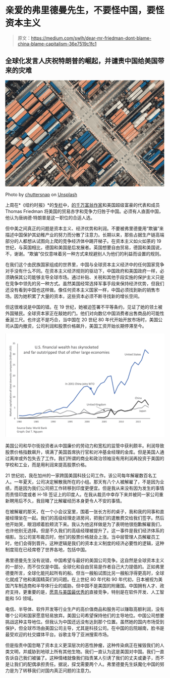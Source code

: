 # 亲爱的弗里德曼先生，不要怪中国，要怪资本主义

> 原文：<https://medium.com/swlh/dear-mr-friedman-dont-blame-china-blame-capitalism-36e7519c1fc1>

## 全球化发言人庆祝特朗普的崛起，并谴责中国给美国带来的灾难

![](img/c0c3a746a01bbe9c91fa16bc40bd069e.png)

Photo by [chuttersnap](https://unsplash.com/@chuttersnap?utm_source=medium&utm_medium=referral) on [Unsplash](https://unsplash.com?utm_source=medium&utm_medium=referral)

上周在*《纽约时报》*的[专栏](https://www.nytimes.com/2019/05/21/opinion/china-trump-trade.html)中，[的千万富翁作家](https://www.huffpost.com/entry/billionaire-scion-tom-fri_b_26164)和美国超级富豪的代表和成员 Thomas Friedman 将美国的贸易赤字和竞争力归咎于中国。必须有人直面中国，他认为唐纳德·特朗普是这一职位的合适人选。

但中美之间真正的问题是资本主义、经济优势和利润。不要被弗里德曼用“欺骗”来描述中国保护其幼稚产业的努力而分散了注意力。长期以来，那些占据生产链高端部分的人都想从试图向上爬的竞争经济体中踢开梯子。在资本主义如火如荼的 19 世纪，与英国相比，德国和美国是后发展者。英国想要自由贸易，德国和美国说，不，谢谢。“欺骗”仅仅意味着另一种方式来规避别人为他们的利益而设置的规则。

在我们这个由民族国家组成的世界里，中国与全球资本主义经济中的任何国家竞争对手没有什么不同。在资本主义经济规则的驱动下，中国政府和美国政府一样，必须确保其公司能够主导全球市场。通过补贴、关税和其他手段实施的保护主义只是在竞争中领先的另一种方式。虽然美国经常选择军事手段来保持经济优势，但我们还没有看到中国也这样做。像任何资本主义国家一样，中国必须找到新的销售市场。因为她积累了大量的资本，这些资本必须不断寻找新的增长空间。

但这很难说是中国的错。在 19 世纪，她被迫签署不平等条约，见证了她的领土被外国殖民。全球资本家正在敲她的门。他们对向数亿中国消费者出售商品的可能性垂涎三尺。也许这不是巧合，当中国在 20 世纪 80 年代开始开放市场时，美国公司从国内撤资，公司利润和股票价格飙升，美国工资开始长期停滞至今。

![](img/5ac0617f838ec1a23a68c65364d36655.png)

美国公司和华尔街投资者从中国廉价的劳动力和宽松的监管中获利颇丰。利润导致股票价格指数飙升，填满了美国首席执行官和对冲基金经理的金库。但是美国人通过离岸或外包失去了工作。我们所谓的商业和政治领袖没有用利润再投资于美国的学校和工业，而是用利润来提高股票价格。

21 世纪初，我在加州的一家跨国美国科技公司工作。该公司每年解雇数百名工人。一年夏天，公司决定解散我所在的小组。那天有八个人被解雇了，不是因为业绩，而是因为我们公司把工作转移到印度更便宜。但是我从来没有因为发生的事情而责怪印度或者 H-1B 签证上的印度人。在我从裁员中幸存下来并被同一家公司重新聘用后不久，我目睹了比解雇经历本身更令人不安的事情。

在被解雇的那天，在一个小会议室里，围着一张长方形的桌子，我和我的同事和直接经理坐在一起。我们的高级经理走进房间，把我们的遣散费交给我们签字。然后他开始哭，眼泪顺着脸颊流下来。我认为他这样做是为了表明他很抱歉解雇我们，也许他别无选择。但是不久我们的高级经理被提升了。这一事件是我们经济体系的缩影。当公司宣布裁员时，他们的股票价格就会上涨。当中层管理人员解雇员工时，他们会得到晋升。这种逻辑是我们的资本主义制度的经济必要性的逻辑，这种制度现在已经席卷了世界各地，包括中国。

弗里德曼先生没有说错，中国希望与最好的美国公司竞争。这自然是全球资本主义的一部分，而不仅仅是中国。全球化和自由贸易是作者自己大力提倡的。正如弗里德曼所言，全球化能托起所有的船。但当一艘船试图比另一艘船浮得更高时，全球化就成了他和美国精英们的问题。在上世纪 80 年代和 90 年代初，日本被视为美国汽车制造商和半导体行业的威胁。但中国不是美国的附庸国。中国拥有人才、政府支持，更重要的是，[愿意与美国最优秀的](https://www.forbes.com/sites/rebeccafannin/2018/07/16/ai-superpowers-by-kai-fu-lee-defines-a-new-world-order-for-silicon-valley-china/#588f7d7c6f75)直接竞争，特别是在软件开发、人工智能和 5G 领域。

电信、半导体、软件开发等行业生产的高价值商品和服务可以赚取高额利润，没有哪个公司和国家愿意轻易放弃。美国公司希望保持他们的主导地位。中国公司想要挑战这种主导地位。但我认为中国还远没有达到那个位置。虽然她的国内市场受到保护，但全球市场由美国公司主导，尤其是科技公司。在中国的后院越南，脸书是最受欢迎的社交媒体平台。谷歌主导了亚洲搜索市场。

但是指责中国忽略了资本主义更深层次的恶性肿瘤，这种传染病正在摧毁我们的人类文明，并威胁到地球上所有其他生物。我们一直认为这是美国对中国。我们一直告诉自己我们被骗了。这种情绪就像我们指责某人引诱了我们的丈夫或妻子，而不是让我们的配偶承担责任。据说，探戈需要两个人。弗里德曼先生妖魔化中国的努力是为了转移我们对国内真正问题的注意力。